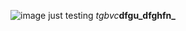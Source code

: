 ![image](https://github.com/SubprojectChannel/RoboticDinosaur_EPQ/assets/90765418/b21286d1-9f29-4add-b057-c6b2cf630bd9)
just testing
_tgbvc_**dfgu_dfghfn_**
